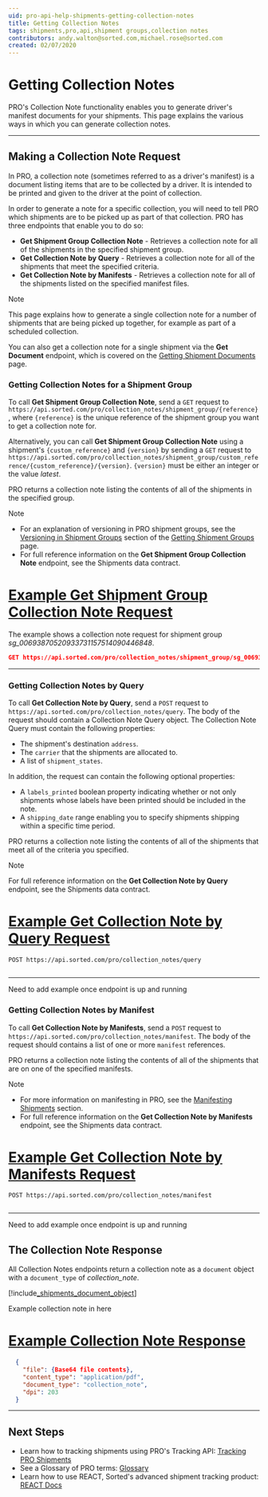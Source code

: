 ```yaml
---
uid: pro-api-help-shipments-getting-collection-notes
title: Getting Collection Notes
tags: shipments,pro,api,shipment groups,collection notes
contributors: andy.walton@sorted.com,michael.rose@sorted.com
created: 02/07/2020
---
```

# Getting Collection Notes

PRO's Collection Note functionality enables you to generate driver's manifest documents for your shipments. This page explains the various ways in which you can generate collection notes.

---

## Making a Collection Note Request

In PRO, a collection note (sometimes referred to as a driver's manifest) is a document listing items that are to be collected by a driver. It is intended to be printed and given to the driver at the point of collection.

In order to generate a note for a specific collection, you will need to tell PRO which shipments are to be picked up as part of that collection. PRO has three endpoints that enable you to do so:

* **Get Shipment Group Collection Note** - Retrieves a collection note for all of the shipments in the specified shipment group.
* **Get Collection Note by Query** - Retrieves a collection note for all of the shipments that meet the specified criteria. 
* **Get Collection Note by Manifests** - Retrieves a collection note for all of the shipments listed on the specified manifest files.

> [!NOTE]
> This page explains how to generate a single collection note for a number of shipments that are being picked up together, for example as part of a scheduled collection. 
>
> You can also get a collection note for a single shipment via the **Get Document** endpoint, which is covered on the [Getting Shipment Documents](/pro/api/shipments/getting_shipment_documents.html) page.

### Getting Collection Notes for a Shipment Group

To call **Get Shipment Group Collection Note**, send a `GET` request to `https://api.sorted.com/pro/collection_notes/shipment_group/{reference}`, where `{reference}` is the unique reference of the shipment group you want to get a collection note for.

Alternatively, you can call **Get Shipment Group Collection Note** using a shipment's `{custom_reference}` and `{version}` by sending a `GET` request to `https://api.sorted.com/pro/collection_notes/shipment_group/custom_reference/{custom_reference}/{version}`. `{version}` must be either an integer or the value _latest_.

PRO returns a collection note listing the contents of all of the shipments in the specified group.

> [!NOTE]
> * For an explanation of versioning in PRO shipment groups, see the [Versioning in Shipment Groups](/pro/api/shipments/getting_shipment_groups.html#versioning-in-shipment-groups) section of the [Getting Shipment Groups](/pro/api/shipments/getting_shipment_groups.html) page.
> * For full reference information on the **Get Shipment Group Collection Note** endpoint, see the Shipments data contract.

# [Example Get Shipment Group Collection Note Request](#tab/get-shipment-group-collection-note-request)

The example shows a collection note request for shipment group *sg_00693870520933731157514090446848*.

```json
GET https://api.sorted.com/pro/collection_notes/shipment_group/sg_00693870520933731157514090446848
```
---

### Getting Collection Notes by Query

To call **Get Collection Note by Query**, send a `POST` request to `https://api.sorted.com/pro/collection_notes/query`. The body of the request should contain a Collection Note Query object. The Collection Note Query must contain the following properties:

* The shipment's destination `address`.
* The `carrier` that the shipments are allocated to.
* A list of `shipment_states`.

In addition, the request can contain the following optional properties:

* A `labels_printed` boolean property indicating whether or not only shipments whose labels have been printed should be included in the note.
* A `shipping_date` range enabling you to specify shipments shipping within a specific time period.

PRO returns a collection note listing the contents of all of the shipments that meet all of the criteria you specified.

> [!NOTE]
> For full reference information on the **Get Collection Note by Query** endpoint, see the Shipments data contract.

# [Example Get Collection Note by Query Request](#tab/get-collection-note-by-query-request)

`POST https://api.sorted.com/pro/collection_notes/query`

```json

```
---

<span class="highlight">Need to add example once endpoint is up and running</span>

### Getting Collection Notes by Manifest

To call **Get Collection Note by Manifests**, send a `POST` request to `https://api.sorted.com/pro/collection_notes/manifest`. The body of the request should contains a list of one or more `manifest` references.

PRO returns a collection note listing the contents of all of the shipments that are on one of the specified manifests.

> [!NOTE]
> * For more information on manifesting in PRO, see the [Manifesting Shipments](/pro/api/shipments/manifesting_shipments.html) section.
> * For full reference information on the **Get Collection Note by Manifests** endpoint, see the Shipments data contract.

# [Example Get Collection Note by Manifests Request](#tab/get-collection-note-by-manifests-request)

`POST https://api.sorted.com/pro/collection_notes/manifest`

```json

```
---

<span class="highlight">Need to add example once endpoint is up and running</span>

## The Collection Note Response

All Collection Notes endpoints return a collection note as a `document` object with a `document_type` of *collection_note*.

[!include[_shipments_document_object](../includes/_shipments_document_object.md)]

<span class="highlight">Example collection note in here</span>

# [Example Collection Note Response](#tab/example-collection-note-response)

```json
  {
    "file": {Base64 file contents},
    "content_type": "application/pdf",
    "document_type": "collection_note",
    "dpi": 203
  }
```
---

## Next Steps

* Learn how to tracking shipments using PRO's Tracking API: [Tracking PRO Shipments](/pro/api/shipments/tracking_pro_shipments.html)
* See a Glossary of PRO terms: [Glossary](/pro/api/shipments/shipments_glossary.html)
* Learn how to use REACT, Sorted's advanced shipment tracking product: [REACT Docs](/react/index.html?v2)
